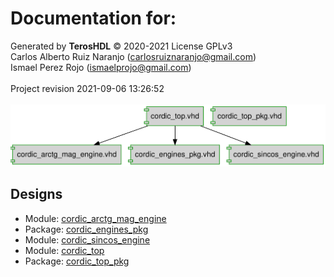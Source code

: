 # Documentation for: 

Generated by **TerosHDL** © 2020-2021 License GPLv3<br>Carlos Alberto Ruiz Naranjo (carlosruiznaranjo@gmail.com)<br>Ismael Perez Rojo (ismaelprojo@gmail.com)<br><br>Project revision 2021-09-06 13:26:52<br><br>
![system](./doc_internal/dependency_graph.svg "System")
## Designs

- Module: [cordic_arctg_mag_engine ](./doc_internal/cordic_arctg_mag_engine.md)
- Package: [cordic_engines_pkg ](./doc_internal/cordic_engines_pkg.md)
- Module: [cordic_sincos_engine ](./doc_internal/cordic_sincos_engine.md)
- Module: [cordic_top ](./doc_internal/cordic_top.md)
- Package: [cordic_top_pkg ](./doc_internal/cordic_top_pkg.md)

